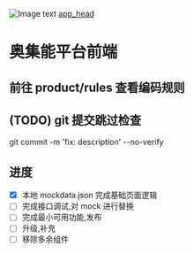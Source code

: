 ![Image text](https://gitee.com/weibo-2213902562/Bard/raw/master/src/main/resources/readmeImg/addLabelPage.png)
[app_head](./config/logo/logo1.jpg)

# 奥集能平台前端

## 前往 product/rules 查看编码规则

## (TODO) git 提交跳过检查

git commit -m 'fix: description' --no-verify

## 进度

- [x] 本地 mockdata.json 完成基础页面逻辑
- [ ] 完成接口调试,对 mock 进行替换
- [ ] 完成最小可用功能,发布
- [ ] 升级,补充
- [ ] 移除多余组件
